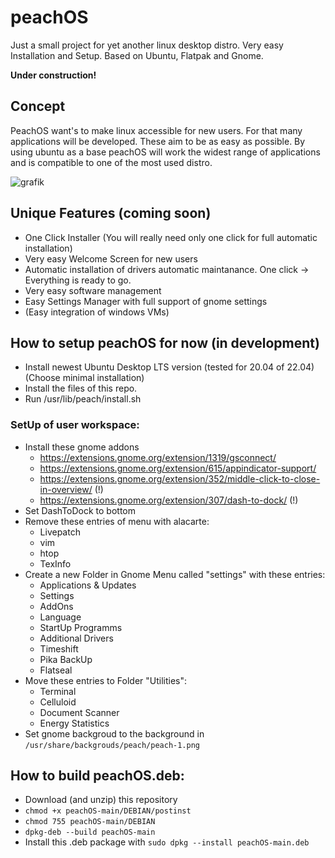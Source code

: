 # peachOS
Just a small project for yet another linux desktop distro. Very easy Installation and Setup. Based on Ubuntu, Flatpak and Gnome.

**Under construction!**

## Concept
PeachOS want's to make linux accessible for new users. 
For that many applications will be developed. These aim to be as easy as possible.
By using ubuntu as a base peachOS will work the widest range of applications and is compatible to one of the most used distro.

![grafik](https://user-images.githubusercontent.com/39700889/159352692-ac687bad-9d44-4852-a156-04d983d5da79.png)

## Unique Features (coming soon)
- One Click Installer (You will really need only one click for full automatic installation)
- Very easy Welcome Screen for new users
- Automatic installation of drivers automatic maintanance. One click -> Everything is ready to go.
- Very easy software management 
- Easy Settings Manager with full support of gnome settings
- (Easy integration of windows VMs)

## How to setup peachOS for now (in development)
- Install newest Ubuntu Desktop LTS version (tested for 20.04 of 22.04) (Choose minimal installation)
- Install the files of this repo.
- Run /usr/lib/peach/install.sh

### SetUp of user workspace:
- Install these gnome addons
	- https://extensions.gnome.org/extension/1319/gsconnect/
	- https://extensions.gnome.org/extension/615/appindicator-support/
	- https://extensions.gnome.org/extension/352/middle-click-to-close-in-overview/ (!)
	- https://extensions.gnome.org/extension/307/dash-to-dock/ (!)
- Set DashToDock to bottom
- Remove these entries of menu with alacarte:
  - Livepatch
  - vim
  - htop
  - TexInfo
- Create a new Folder in Gnome Menu called "settings" with these entries:
  - Applications & Updates
  - Settings
  - AddOns
  - Language
  - StartUp Programms
  - Additional Drivers
  - Timeshift
  - Pika BackUp
  - Flatseal
- Move these entries to Folder "Utilities":
  - Terminal
  - Celluloid
  - Document Scanner
  - Energy Statistics
- Set gnome backgroud to the background in `/usr/share/backgrouds/peach/peach-1.png`

## How to build peachOS.deb:
- Download (and unzip) this repository
- `chmod +x peachOS-main/DEBIAN/postinst`
- `chmod 755 peachOS-main/DEBIAN`
- `dpkg-deb --build peachOS-main`
- Install this .deb package with `sudo dpkg --install peachOS-main.deb`
